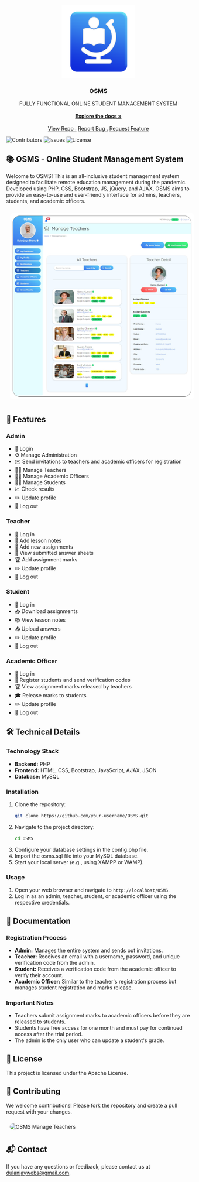 <br/>
<div align="center">
<a href="https://github.com/dulanjayabhanu/OSMS">
<img src="assets/logo.png" alt="Salpila Main Logo" width="200" height="200">
</a>
<h3 align="center">OSMS</h3>
<p align="center">
FULLY FUNCTIONAL ONLINE STUDENT MANAGEMENT SYSTEM
<br/>
<br/>
<a href="https://github.com/dulanjayabhanu/OSMS"><strong>Explore the docs »</strong></a>
<br/>
<br/>
<a href="https://github.com/dulanjayabhanu/OSMS/">View Repo .</a>  
<a href="https://github.com/dulanjayabhanu/OSMS/issues/new?labels=bug&amp;template=bug_report.md">Report Bug .</a>
<a href="https://github.com/dulanjayabhanu/OSMS/issues/new?labels=enhancement&amp;&template=feature_request.md">Request Feature</a>
</p>
</div>

![Contributors](https://img.shields.io/github/contributors/dulanjayabhanu/OSMS?color=dark-green) ![Issues](https://img.shields.io/github/issues/dulanjayabhanu/OSMS) ![License](https://img.shields.io/github/license/dulanjayabhanu/OSMS)

## 📚 OSMS - Online Student Management System

Welcome to OSMS! This is an all-inclusive student management system designed to facilitate remote education management during the pandemic. Developed using PHP, CSS, Bootstrap, JS, jQuery, and AJAX, OSMS aims to provide an easy-to-use and user-friendly interface for admins, teachers, students, and academic officers.

<div>
  <img src="assets/osms_manage_teachers.png" alt="OSMS Manage Teachers" style="border-radius: 10px; margin: 10px;">
</div>

## 🚀 Features

### Admin
- 🔐 Login
- ⚙️ Manage Administration
- ✉️ Send invitations to teachers and academic officers for registration
- 🧑‍🏫 Manage Teachers
- 🧑‍🎓 Manage Academic Officers
- 👨‍🎓 Manage Students
- 📈 Check results
- ✏️ Update profile
- 🚪 Log out

### Teacher
- 🔐 Log in
- 📝 Add lesson notes
- 📝 Add new assignments
- 📄 View submitted answer sheets
- 🏆 Add assignment marks
- ✏️ Update profile
- 🚪 Log out

### Student
- 🔐 Log in
- 📥 Download assignments
- 📚 View lesson notes
- 📤 Upload answers
- ✏️ Update profile
- 🚪 Log out

### Academic Officer
- 🔐 Log in
- 📝 Register students and send verification codes
- 🏆 View assignment marks released by teachers
- 🎓 Release marks to students
- ✏️ Update profile
- 🚪 Log out

## 🛠️ Technical Details

### Technology Stack
- **Backend:** PHP
- **Frontend:** HTML, CSS, Bootstrap, JavaScript, AJAX, JSON
- **Database:** MySQL

### Installation
1. Clone the repository:
   ```bash
   git clone https://github.com/your-username/OSMS.git
2. Navigate to the project directory:
   ```bash
   cd OSMS
3. Configure your database settings in the config.php file.
4. Import the osms.sql file into your MySQL database.
5. Start your local server (e.g., using XAMPP or WAMP).

### Usage
1. Open your web browser and navigate to `http://localhost/OSMS`.
2. Log in as an admin, teacher, student, or academic officer using the respective credentials.

## 📜 Documentation

### Registration Process
- **Admin:** Manages the entire system and sends out invitations.
- **Teacher:** Receives an email with a username, password, and unique verification code from the admin.
- **Student:** Receives a verification code from the academic officer to verify their account.
- **Academic Officer:** Similar to the teacher's registration process but manages student registration and marks release.

### Important Notes
- Teachers submit assignment marks to academic officers before they are released to students.
- Students have free access for one month and must pay for continued access after the trial period.
- The admin is the only user who can update a student's grade.

## 📝 License
This project is licensed under the Apache License.

## 🙌 Contributing
We welcome contributions! Please fork the repository and create a pull request with your changes.

<div>
  <img src="assets/osms_manage_students.png" alt="OSMS Manage Teachers" style="border-radius: 10px; margin: 10px;">
</div>

## 📬 Contact
If you have any questions or feedback, please contact us at dulanjaywebs@gmail.com.
